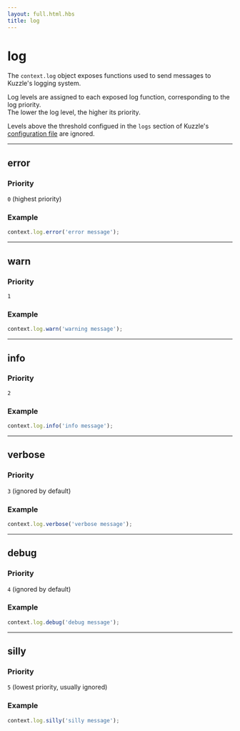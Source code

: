 ```yaml
---
layout: full.html.hbs
title: log
---
```


# log

The `context.log` object exposes functions used to send messages to Kuzzle's logging system.

Log levels are assigned to each exposed log function, corresponding to the log priority.  
The lower the log level, the higher its priority.

Levels above the threshold configued in the `logs` section of Kuzzle's [configuration file](/core/1/guide/essentials/configuration) are ignored.

---

## error

<SinceBadge version="1.0.0" />

### Priority

`0` (highest priority)

### Example

```js
context.log.error('error message');
```

---

## warn

<SinceBadge version="1.0.0" />

### Priority

`1`

### Example

```js
context.log.warn('warning message');
```

---

## info

<SinceBadge version="1.0.0" />

### Priority

`2`

### Example

```js
context.log.info('info message');
```

---

## verbose

<SinceBadge version="1.0.0" />

### Priority

`3` (ignored by default)

### Example

```js
context.log.verbose('verbose message');
```

---

## debug

<SinceBadge version="1.0.0" />

### Priority

`4` (ignored by default)

### Example

```js
context.log.debug('debug message');
```

---

## silly

<SinceBadge version="1.0.0" />

### Priority

`5` (lowest priority, usually ignored)

### Example

```js
context.log.silly('silly message');
```
